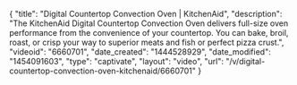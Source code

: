{
    "title": "Digital Countertop Convection Oven | KitchenAid",
    "description": "The KitchenAid Digital Countertop Convection Oven delivers full-size oven performance from the convenience of your countertop. You can bake, broil, roast, or crisp your way to superior meats and fish or perfect pizza crust.",
    "videoid": "6660701",
    "date_created": "1444528929",
    "date_modified": "1454091603",
    "type": "captivate",
    "layout": "video",
    "url": "\/v\/digital-countertop-convection-oven-kitchenaid\/6660701"
}